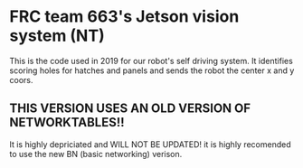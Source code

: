# FRC team 663's Jetson vision system (NT)
This is the code used in 2019 for our robot's self driving system. It identifies scoring holes for hatches and panels and sends the robot the center x and y coors.

## THIS VERSION USES AN OLD VERSION OF NETWORKTABLES!!
It is highly depriciated and WILL NOT BE UPDATED! it is highly recomended to use the new BN (basic networking) verison.